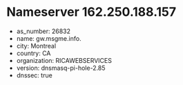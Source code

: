 # Nameserver 162.250.188.157

* as_number: 26832
* name: gw.msgme.info.
* city: Montreal
* country: CA
* organization: RICAWEBSERVICES
* version: dnsmasq-pi-hole-2.85
* dnssec: true
